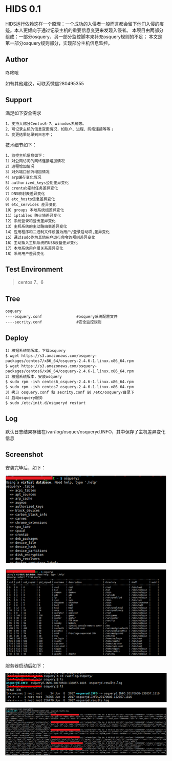 # HIDS 0.1

HIDS运行依赖这样一个原理：一个成功的入侵者一般而言都会留下他们入侵的痕迹。本人更倾向于通过记录主机的重要信息变更来发现入侵者。
本项目由两部分组成：一部分osquery、另一部分监控脚本来补充osquery规则的不足；
本文是第一部分osquery规则部分，实现部分主机信息监控。

## Author ##

咚咚呛 

如有其他建议，可联系微信280495355

## Support ##

满足如下安全需求

	1、支持大部分Centos6-7、winodws系统等。
	2、可记录主机的信息变更情况，如账户、进程、网络连接等等；
	3、变更结果记录到日志中；
	

技术细节如下：

	1、监控主机信息如下：
	1）对公网访问的网络连接增加情况
	2）进程增加情况
	3）对外端口侦听增加情况
	4）arp缓存变化情况
	5）authorized_keys公钥差异变化
	6）crontab定时任务差异变化
	7）DNS映射表差异变化
	8）etc_hosts信息差异变化
	9）etc_services 差异变化
	10）groups 本地系统组差异变化
	11）iptables 防火墙差异变化
	12）系统登录和登出差异变化
	13）主机系统的主动路由表差异变化
	14）应用程序和二进制文件设置为用户/登录启动项,差异变化
	15）通过sudo作为其他用户运行命令的规则差异变化
	16）主动插入主机系统的USB设备差异变化
	17）本地系统用户组关系差异变化
	18）系统用户差异变化


## Test Environment ##

>centos 7、6

## Tree ##

	osquery
	----osquery.conf		   	   #osquery系统配置文件
	----secrity.conf		   	   #安全监控规则

## Deploy ##
	
	1）根据系统同版本，下载osquery
	$ wget https://s3.amazonaws.com/osquery-packages/centos7/x86_64/osquery-2.4.6-1.linux.x86_64.rpm 
	$ wget https://s3.amazonaws.com/osquery-packages/centos6/x86_64/osquery-2.4.6-1.linux.x86_64.rpm
	2）根据系统版本，安装osquery
	$ sudo rpm -ivh centos6_osquery-2.4.6-1.linux.x86_64.rpm
	$ sudo rpm -ivh centos7_osquery-2.4.6-1.linux.x86_64.rpm
	3）拷贝 osquery.conf 和 secrity.conf 到 /etc/osquery/目录下
	4）启动osquery服务
	$ sudo /etc/init.d/osqueryd restart

## Log ##

默认日志结果存储在/var/log/osquer/osqueryd.INFO，其中保存了主机差异变化信息

## Screenshot ##

安装完毕后，如下：

![Screenshot](pic/1.png)

![Screenshot](pic/2.png)

服务器启动后如下：

![Screenshot](pic/5.png)

![Screenshot](pic/6.png)
